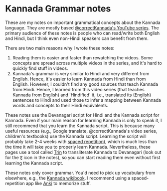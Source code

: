 # Kannada Grammar notes

These are my notes on important grammatical concepts about the Kannada language.
They are mostly based [@correctKannada's YouTube series](https://www.youtube.com/playlist?list=PLTxAYLa10QKPQQtkRqM7nltjHIEwEPTBC).
The primary audience of these notes is people who can read/write both English and Hindi,
but I think even non-Hindi speakers can benefit from them.

There are two main reasons why I wrote these notes:

1.  Reading them is easier and faster than rewatching the videos.
    Some concepts are spread across multiple videos in the series,
    and it's hard to quickly find stuff in videos.
2.  Kannada's grammar is very similar to Hindi and very different from English.
    Hence, it's easier to learn Kannada from Hindi than from English.
    However, I couldn't find any good sources that teach Kannada from Hindi.
    Hence, I learned from this video series (that teaches Kannada from English) and 'Hindified' it,
    i.e., translated its (English) sentences to Hindi and used those to infer a mapping between
    Kannada words and concepts to their Hindi equivalents.

These notes use the Devanagari script for Hindi and the Kannada script for Kannada.
Even if your main reason for learning Kannada is only to speak it,
I still recommend that you learn the Kannada script.
This is because many useful resources (e.g., Google translate,
@correctKannada's video series, children's textbooks) use the Kannada script.
Learning the script will probably take 2-4 weeks with
[spaced repetition](https://en.wikipedia.org/wiki/Spaced_repetition)),
which is much less than the time it will take you to properly learn Kannada.
Nevertheless, these pages use a tool called [Trin](https://sharmaeklavya2.github.io/trin/)
to transliterate Kannada to Devanagari (look out for the
ट्र
icon in the notes), so you can start reading them even without first learning the Kannada script.

These notes only cover grammar. You'd need to pick up vocabulary from elsewhere, e.g.,
the [Kannada wikibook](https://en.wikibooks.org/wiki/Kannada).
I recommend using a spaced-repetition app like [Anki](https://apps.ankiweb.net) to memorize stuff.
